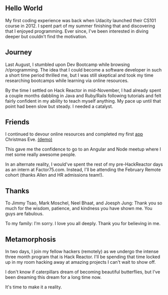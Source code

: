 ## Hello World

My first coding experience was back when Udacity launched their CS101 course in 2012. I spent part of my summer finishing that and discovering that I enjoyed programming. Ever since, I've been interested in diving deeper but couldn't find the motivation.

## Journey

Last August, I stumbled upon Dev Bootcamp while browsing /r/programming. The idea that I could become a software developer in such a short time period thrilled me, but I was still skeptical and took my time researching bootcamps while learning via online resources.

By the time I settled on Hack Reactor in mid-November, I had already spent a couple months dabbling in Java and Ruby/Rails following tutorials and felt fairly confident in my ability to teach myself anything. My pace up until that point had been slow but steady. I needed a catalyst.

## Friends

I continued to devour online resources and completed my first [app](https://github.com/waieez/nodevshumanity) Christmas Eve. [(demo)](https://nodevshumanity.herokuapp.com)

This gave me the confidence to go to an Angular and Node meetup where I met some really awesome people.

In an alternate reality, I would've spent the rest of my pre-HackReactor days as an intern at Factor75.com. Instead, I'll be attending the February Remote cohort (thanks Allen and HR admissions team!).

## Thanks

To Jimmy Tsao, Mark Moschel, Neel Bhaat, and Joesph Jung:
Thank you so much for the wisdom, patience, and kindness you have shown me.
You guys are fabulous.

To my family:
I'm sorry. I love you all deeply. Thank you for believing in me.

## Metamorphosis

In two days, I join my fellow hackers (remotely) as we undergo the intense three month program that is Hack Reactor. I'll be spending that time locked up in my room hacking away at amazing projects I can't wait to show off.

I don't know if caterpillars dream of becoming beautiful butterflies, but I've been dreaming this dream for a long time now.

It's time to make it a reality.